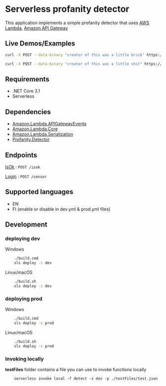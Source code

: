 # Serverless profanity detector
This application implements a simple profanity detector that uses [AWS Lambda](https://aws.amazon.com/lambda/), [Amazon API Gateway](https://aws.amazon.com/api-gateway/) 

## Live Demos/Examples
``` bash
curl -X POST --data-binary "creator of this was a little brick" https://e50v8kw0ki.execute-api.eu-central-1.amazonaws.com/dev/isok
```
``` bash
curl -X POST --data-binary "creator of this was a little shit" https://e50v8kw0ki.execute-api.eu-central-1.amazonaws.com/dev/censor
```

## Requirements
- .NET Core 3.1
- Serverless

## Dependencies
- [Amazon.Lambda.APIGatewayEvents](https://www.nuget.org/packages/Amazon.Lambda.APIGatewayEvents/)
- [Amazon.Lambda.Core](https://www.nuget.org/packages/Amazon.Lambda.Core/)
- [Amazon.Lambda.Serialization](https://www.nuget.org/packages/Amazon.Lambda.Serialization.SystemTextJson/)
- [Profanity.Detector](https://www.nuget.org/packages/Profanity.Detector/)

## Endpoints

[IsOk](isok.md) : `POST /isok`

[Login](censor.md) : `POST /censor`


## Supported languages
- EN
- FI (enable or disable in dev.yml & prod.yml files)

## Development

### deploying **dev**
Windows
``` cmd 
    ./build.cmd
    sls deploy -s dev
```
Linux/macOS
``` bash 
    ./build.sh
    sls deploy -s dev
```

### deploying **prod**
Windows
``` cmd 
    ./build.cmd
    sls deploy -s prod
```
Linux/macOS
``` bash 
    ./build.sh
    sls deploy -s prod
```

### Invoking locally

**testFiles** folder contains a file you can use to invoke functions locally
```
    serverless invoke local -f detect -s dev -p ./testFiles/test.json
```

